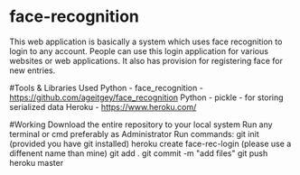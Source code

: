 # face-recognition

This web application is basically a system which uses face recognition to login to any account. People can use this login application for various websites or web applications. It also has provision for registering face for new entries.

#Tools & Libraries Used
Python - face_recognition - https://github.com/ageitgey/face_recognition
Python - pickle - for storing serialized data
Heroku - https://www.heroku.com/

#Working
Download the entire repository to your local system
Run any terminal or cmd preferably as Administrator
Run commands:
git init (provided you have git installed)
heroku create face-rec-login (please use a diffenent name than mine)
git add .
git commit -m "add files"
git push heroku master
